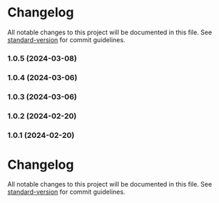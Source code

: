 # Changelog

All notable changes to this project will be documented in this file. See [standard-version](https://github.com/conventional-changelog/standard-version) for commit guidelines.

### 1.0.5 (2024-03-08)

### 1.0.4 (2024-03-06)

### 1.0.3 (2024-03-06)

### 1.0.2 (2024-02-20)

### 1.0.1 (2024-02-20)

# Changelog

All notable changes to this project will be documented in this file. See [standard-version](https://github.com/conventional-changelog/standard-version) for commit guidelines.
